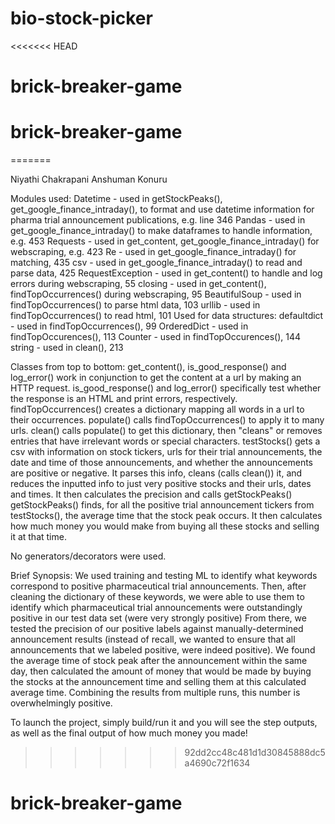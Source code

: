 # bio-stock-picker
<<<<<<< HEAD
# brick-breaker-game
# brick-breaker-game
=======

Niyathi Chakrapani
Anshuman Konuru

Modules used:
Datetime - used in getStockPeaks(), get_google_finance_intraday(), to format and use datetime information for pharma trial 
announcement publications, e.g. line 346
Pandas - used in get_google_finance_intraday() to make dataframes to handle information, e.g. 453
Requests - used in get_content, get_google_finance_intraday() for webscraping, e.g. 423
Re - used in get_google_finance_intraday() for matching, 435
csv - used in get_google_finance_intraday() to read and parse data, 425
RequestException - used in get_content() to handle and log errors during webscraping, 55
closing - used in get_content(), findTopOccurrences() during webscraping, 95
BeautifulSoup - used in findTopOccurrences() to parse html data, 103
urllib - used in findTopOccurrences() to read html, 101
Used for data structures:
defaultdict - used in findTopOccurrences(), 99
OrderedDict - used in findTopOccurences(), 113
Counter - used in findTopOccurences(), 144
string - used in clean(), 213

Classes from top to bottom:
get_content(), is_good_response() and log_error() work in conjunction to get the content at a url by making an HTTP request.
is_good_response() and log_error() specifically test whether the response is an HTML and print errors, respectively.
findTopOccurrences() creates a dictionary mapping all words in a url to their occurrences.
populate() calls findTopOccurrences() to apply it to many urls.
clean() calls populate() to get this dictionary, then "cleans" or removes entries that have irrelevant words or special 
characters.
testStocks() gets a csv with information on stock tickers, urls for their trial announcements, the date and time of
those announcements, and whether the announcements are positive or negative. It parses this info, cleans (calls clean()) it,
and reduces the inputted info to just very positive stocks and their urls, dates and times. It then calculates the precision
and calls getStockPeaks()
getStockPeaks() finds, for all the positive trial announcement tickers from testStocks(), the average time that the stock
peak occurs. It then calculates how much money you would make from buying all these stocks and selling it at that time.

No generators/decorators were used.

Brief Synopsis:
We used training and testing ML to identify what keywords correspond to positive pharmaceutical trial announcements. 
Then, after cleaning the dictionary of these keywords, we were able to use them to identify which pharmaceutical trial 
announcements were outstandingly positive in our test data set (were very strongly positive) From there, we tested 
the precision of our positive labels against manually-determined announcement results (instead of recall, we wanted 
to ensure that all announcements that we labeled positive, were indeed positive). We found the average time of stock peak 
after the announcement within the same day, then calculated the amount of money that would be made by buying the
stocks at the announcement time and selling them at this calculated average time. Combining the results from multiple runs,
this number is overwhelmingly positive.

To launch the project, simply build/run it and you will see the step outputs, as well as the final output of how much
money you made!
>>>>>>> 92dd2cc48c481d1d30845888dc5a4690c72f1634
# brick-breaker-game
